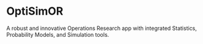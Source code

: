 # OptiSimOR

A robust and innovative Operations Research app with integrated Statistics, Probability Models, and Simulation tools.
